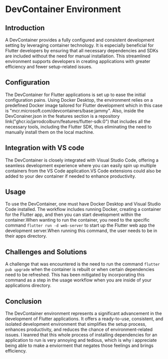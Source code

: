 # DevContainer Environment

## Introduction
A DevContainer provides a fully configured and consistent development setting by leveraging container technology. It is especially beneficial for Flutter developers by ensuring that all necessary dependencies and SDKs are included without the need for manual installation. This streamlined environment supports developers in creating applications with greater efficiency and fewer setup-related issues.

## Configuration
The DevContainer for Flutter applications is set up to ease the initial configuration pains. Using Docker Desktop, the environment relies on a predefined Docker image tailored for Flutter development which in this case is "mcr.microsoft.com/devcontainers/base:jammy". Also, inside the DevConainer.json in the features section is a repository link("ghcr.io/jarrodcolburn/features/flutter-sdk:0") that includes all the necessary tools, including the Flutter SDK, thus eliminating the need to manually install them on the local machine. 

## Integration with VS code
The DevContainer is closely integrated with Visual Studio Code, offering a seamless development experience where you can easily spin up multiple containers from the VS Code application.VS Code extensions could also be added to your dev container if needed to enhance productivity.

## Usage
To use the DevContainer, one must have Docker Desktop and Visual Studio Code installed. The workflow includes running Docker, creating a container for the Flutter app, and then you can start development within the container.When wanting to run the container, you need to the specific command `flutter run -d web-server` to start up the Flutter web app the development server.When running this command, the user needs to be in their apps directory.

## Challenges and Solutions
A challenge that was encountered is the need to run the command `flutter pub upgrade` when the container is rebuilt or when certain dependencies need to be refreshed. This has been mitigated by incorporating this command as a step in the usage workflow when you are inside of your applications directory.

## Conclusion
The DevContainer environment represents a significant advancement in the development of Flutter applications. It offers a ready-to-use, consistent, and isolated development environment that simplifies the setup process, enhances productivity, and reduces the chance of environment-related issues. I leanred that this whole process of installing dependencies for an application to run is very annoying and tedious, which is why i appreciate being able to make a enviorment that negates those feelings and brings efficiency.